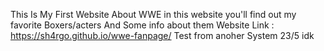 This Is My First Website About WWE
in this website you'll find out my favorite Boxers/acters And Some info about them
Website Link :
https://sh4rgo.github.io/wwe-fanpage/
Test from anoher System
23/5 idk